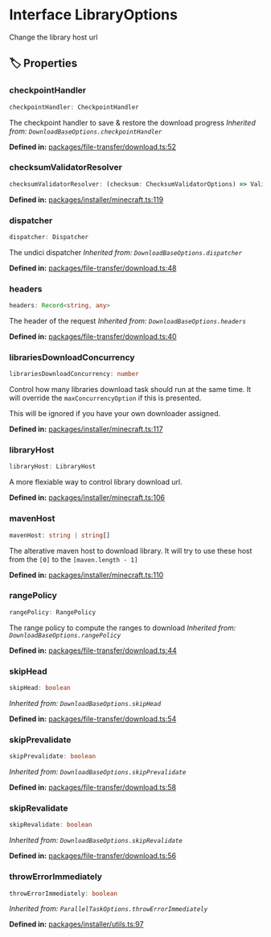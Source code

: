 # Interface LibraryOptions

Change the library host url
## 🏷️ Properties

### checkpointHandler <Badge type="info" text="optional" />

```ts
checkpointHandler: CheckpointHandler
```
The checkpoint handler to save & restore the download progress
*Inherited from: `DownloadBaseOptions.checkpointHandler`*

<p style="font-size: 14px; color: var(--vp-c-text-2)">
<strong>Defined in:</strong> <a href="https://github.com/voxelum/minecraft-launcher-core-node/blob/master/packages/file-transfer/download.ts#L52" target="_blank" rel="noreferrer">packages/file-transfer/download.ts:52</a>
</p>


### checksumValidatorResolver <Badge type="info" text="optional" />

```ts
checksumValidatorResolver: (checksum: ChecksumValidatorOptions) => Validator
```
<p style="font-size: 14px; color: var(--vp-c-text-2)">
<strong>Defined in:</strong> <a href="https://github.com/voxelum/minecraft-launcher-core-node/blob/master/packages/installer/minecraft.ts#L119" target="_blank" rel="noreferrer">packages/installer/minecraft.ts:119</a>
</p>


### dispatcher <Badge type="info" text="optional" />

```ts
dispatcher: Dispatcher
```
The undici dispatcher
*Inherited from: `DownloadBaseOptions.dispatcher`*

<p style="font-size: 14px; color: var(--vp-c-text-2)">
<strong>Defined in:</strong> <a href="https://github.com/voxelum/minecraft-launcher-core-node/blob/master/packages/file-transfer/download.ts#L48" target="_blank" rel="noreferrer">packages/file-transfer/download.ts:48</a>
</p>


### headers <Badge type="info" text="optional" />

```ts
headers: Record<string, any>
```
The header of the request
*Inherited from: `DownloadBaseOptions.headers`*

<p style="font-size: 14px; color: var(--vp-c-text-2)">
<strong>Defined in:</strong> <a href="https://github.com/voxelum/minecraft-launcher-core-node/blob/master/packages/file-transfer/download.ts#L40" target="_blank" rel="noreferrer">packages/file-transfer/download.ts:40</a>
</p>


### librariesDownloadConcurrency <Badge type="info" text="optional" />

```ts
librariesDownloadConcurrency: number
```
Control how many libraries download task should run at the same time.
It will override the ``maxConcurrencyOption`` if this is presented.

This will be ignored if you have your own downloader assigned.
<p style="font-size: 14px; color: var(--vp-c-text-2)">
<strong>Defined in:</strong> <a href="https://github.com/voxelum/minecraft-launcher-core-node/blob/master/packages/installer/minecraft.ts#L117" target="_blank" rel="noreferrer">packages/installer/minecraft.ts:117</a>
</p>


### libraryHost <Badge type="info" text="optional" />

```ts
libraryHost: LibraryHost
```
A more flexiable way to control library download url.
<p style="font-size: 14px; color: var(--vp-c-text-2)">
<strong>Defined in:</strong> <a href="https://github.com/voxelum/minecraft-launcher-core-node/blob/master/packages/installer/minecraft.ts#L106" target="_blank" rel="noreferrer">packages/installer/minecraft.ts:106</a>
</p>


### mavenHost <Badge type="info" text="optional" />

```ts
mavenHost: string | string[]
```
The alterative maven host to download library. It will try to use these host from the ``[0]`` to the ``[maven.length - 1]``
<p style="font-size: 14px; color: var(--vp-c-text-2)">
<strong>Defined in:</strong> <a href="https://github.com/voxelum/minecraft-launcher-core-node/blob/master/packages/installer/minecraft.ts#L110" target="_blank" rel="noreferrer">packages/installer/minecraft.ts:110</a>
</p>


### rangePolicy <Badge type="info" text="optional" />

```ts
rangePolicy: RangePolicy
```
The range policy to compute the ranges to download
*Inherited from: `DownloadBaseOptions.rangePolicy`*

<p style="font-size: 14px; color: var(--vp-c-text-2)">
<strong>Defined in:</strong> <a href="https://github.com/voxelum/minecraft-launcher-core-node/blob/master/packages/file-transfer/download.ts#L44" target="_blank" rel="noreferrer">packages/file-transfer/download.ts:44</a>
</p>


### skipHead <Badge type="info" text="optional" />

```ts
skipHead: boolean
```
*Inherited from: `DownloadBaseOptions.skipHead`*

<p style="font-size: 14px; color: var(--vp-c-text-2)">
<strong>Defined in:</strong> <a href="https://github.com/voxelum/minecraft-launcher-core-node/blob/master/packages/file-transfer/download.ts#L54" target="_blank" rel="noreferrer">packages/file-transfer/download.ts:54</a>
</p>


### skipPrevalidate <Badge type="info" text="optional" />

```ts
skipPrevalidate: boolean
```
*Inherited from: `DownloadBaseOptions.skipPrevalidate`*

<p style="font-size: 14px; color: var(--vp-c-text-2)">
<strong>Defined in:</strong> <a href="https://github.com/voxelum/minecraft-launcher-core-node/blob/master/packages/file-transfer/download.ts#L58" target="_blank" rel="noreferrer">packages/file-transfer/download.ts:58</a>
</p>


### skipRevalidate <Badge type="info" text="optional" />

```ts
skipRevalidate: boolean
```
*Inherited from: `DownloadBaseOptions.skipRevalidate`*

<p style="font-size: 14px; color: var(--vp-c-text-2)">
<strong>Defined in:</strong> <a href="https://github.com/voxelum/minecraft-launcher-core-node/blob/master/packages/file-transfer/download.ts#L56" target="_blank" rel="noreferrer">packages/file-transfer/download.ts:56</a>
</p>


### throwErrorImmediately <Badge type="info" text="optional" />

```ts
throwErrorImmediately: boolean
```
*Inherited from: `ParallelTaskOptions.throwErrorImmediately`*

<p style="font-size: 14px; color: var(--vp-c-text-2)">
<strong>Defined in:</strong> <a href="https://github.com/voxelum/minecraft-launcher-core-node/blob/master/packages/installer/utils.ts#L97" target="_blank" rel="noreferrer">packages/installer/utils.ts:97</a>
</p>


